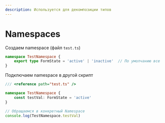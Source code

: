 ```yaml
---
description: Используется для декомпозиции типов
---
```


# Namespaces

Создаем namespace (файл `test.ts`)

```typescript
namespace TestNamespace {
    export type FormState = 'active' | 'inactive'  // По умолчанию все поля и объекты неэкспортируемые (ну будут видны в других объявлениях этого же namespace)
}
```

Подключаем  namespace  в другой скрипт

```typescript
/// <reference path="test.ts" />

namespace TestNamespace {
    const testVal: FormState = 'active'
}

// Обращаемся в конкретный Namespace
console.log(TestNamespace.testVal)
```

